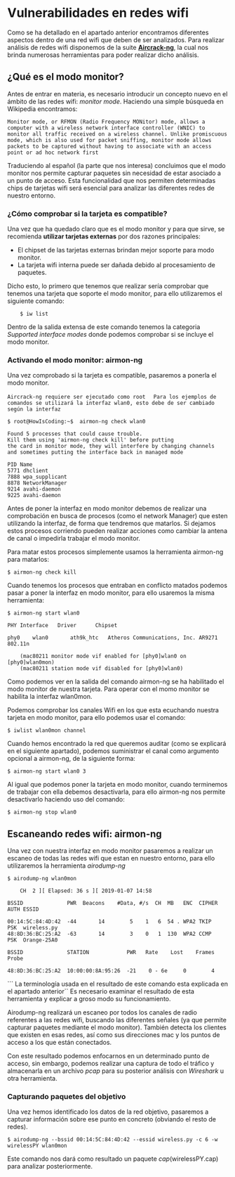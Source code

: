 # Vulnerabilidades en redes wifi

Como se ha detallado en el apartado anterior encontramos diferentes aspectos dentro de una red wifi que deben de ser analizados. Para realizar análisis de redes wifi disponemos de la suite [**Aircrack-ng**](https://www.aircrack-ng.org/), la cual nos brinda numerosas herramientas para poder realizar dicho análisis.

## ¿Qué es el modo monitor?

Antes de entrar en materia, es necesario introducir un concepto nuevo en el ámbito de las redes wifi: _monitor mode_. Haciendo una simple búsqueda en Wikipedia encontramos:

```Monitor mode, or RFMON (Radio Frequency MONitor) mode, allows a computer with a wireless network interface controller (WNIC) to monitor all traffic received on a wireless channel. Unlike promiscuous mode, which is also used for packet sniffing, monitor mode allows packets to be captured without having to associate with an access point or ad hoc network first```

Traduciendo al español (la parte que nos interesa) concluimos que el modo monitor nos permite capturar paquetes sin necesidad de estar asociado a un punto de acceso. Esta funcionalidad que nos permiten determinadas chips de tarjetas wifi será esencial para analizar las diferentes redes de nuestro entorno.

### ¿Cómo comprobar si la tarjeta es compatible?

Una vez que ha quedado claro que es el modo monitor y para que sirve, se recomienda __utilizar tarjetas externas__ por dos razones principales:

*   El chipset de las tarjetas externas brindan mejor soporte para modo monitor.
*   La tarjeta wifi interna puede ser dañada debido al procesamiento de paquetes.

Dicho esto, lo primero que tenemos que realizar sería comprobar que tenemos una tarjeta que soporte el modo monitor, para ello utilizaremos el siguiente comando:

        $ iw list 
    
Dentro de la salida extensa de este comando tenemos la categoria _Supported interface modes_ donde podemos comprobar si se incluye el modo monitor.

### Activando el modo monitor: airmon-ng

Una vez comprobado si la tarjeta es compatible, pasaremos a ponerla el modo monitor. 

```Aircrack-ng requiere ser ejecutado como root```
```  Para los ejemplos de comandos se utilizará la interfaz wlan0, esto debe de ser cambiado según la interfaz```


    $ root@HowIsCoding:~$  airmon-ng check wlan0

    Found 5 processes that could cause trouble.
    Kill them using 'airmon-ng check kill' before putting
    the card in monitor mode, they will interfere by changing channels
    and sometimes putting the interface back in managed mode

    PID Name
    5771 dhclient
    7888 wpa_supplicant
    8878 NetworkManager
    9214 avahi-daemon
    9225 avahi-daemon

Antes de poner la interfaz en modo monitor debemos de realizar una comprobación en busca de procesos (como el network Manager) que esten utilizando la interfaz, de forma que tendremos que matarlos. Si dejamos estos procesos corriendo pueden realizar acciones como cambiar la antena de canal o impedirla trabajar el modo monitor. 

Para matar estos procesos simplemente usamos la herramienta airmon-ng para matarlos:

    $ airmon-ng check kill

Cuando tenemos los procesos que entraban en conflicto matados podemos pasar a poner la interfaz en modo monitor, para ello usaremos la misma herramienta:

    $ airmon-ng start wlan0

    PHY	Interface	Driver		Chipset

    phy0	wlan0		ath9k_htc	Atheros Communications, Inc. AR9271 802.11n

		(mac80211 monitor mode vif enabled for [phy0]wlan0 on [phy0]wlan0mon)
		(mac80211 station mode vif disabled for [phy0]wlan0)

Como podemos ver en la salida del comando airmon-ng se ha habilitado el modo monitor de nuestra tarjeta. Para operar con el momo monitor se habilita la interfaz wlan0mon.

Podemos comprobar los canales Wifi en los que esta ecuchando nuestra tarjeta en modo monitor, para ello podemos usar el comando:
    
    $ iwlist wlan0mon channel

Cuando hemos encontrado la red que queremos auditar (como se explicará en el siguiente apartado), podemos suministrar el canal como argumento opcional a airmon-ng, de la siguiente forma:

    $ airmon-ng start wlan0 3



Al igual que podemos poner la tarjeta en modo monitor, cuando terminemos de trabajar con ella debemos desactivarla, para ello airmon-ng nos permite desactivarlo haciendo uso del comando:
    
    $ airmon-ng stop wlan0


## Escaneando redes wifi: airmon-ng

Una vez con nuestra interfaz en modo monitor pasaremos a realizar un escaneo de todas las redes wifi que estan en nuestro entorno, para ello utilizaremos la herramienta _airodump-ng_

    $ airodump-ng wlan0mon

        CH  2 ][ Elapsed: 36 s ][ 2019-01-07 14:58                                         
                                                                                                                                                                
    BSSID              PWR  Beacons    #Data, #/s  CH  MB   ENC  CIPHER AUTH ESSID
                                                                                                                                                                
    00:14:5C:84:4D:42  -44       14        5    1   6  54 . WPA2 TKIP   PSK  wireless.py                                                                        
    48:8D:36:BC:25:A2  -63       14        3    0   1  130  WPA2 CCMP   PSK  Orange-25A0                                                                        
                                                                                                                                                                
    BSSID              STATION            PWR   Rate    Lost    Frames  Probe                                                                                   
                                                                                                                                                                
    48:8D:36:BC:25:A2  10:00:00:8A:95:26  -21    0 - 6e     0        4                                                                                           
``` La terminología usada en el resultado de este comando esta explicada en el apartado anterior``
Es necesario examinar el resultado de esta herramienta y explicar a groso modo su funcionamiento.

Airodump-ng realizará un escaneo por todos los canales de radio referentes a las redes wifi, buscando las diferentes señales (ya que permite capturar paquetes mediante el modo monitor). También detecta los clientes que existen en esas redes, así como sus direcciones mac y los puntos de acceso a los que están conectados.

Con este resultado podemos enfocarnos en un determinado punto de acceso, sin embargo, podemos realizar una captura de todo el tráfico y almacenarla en un archivo _pcap_ para su posterior análisis con _Wireshark_ u otra herramienta.

### Capturando paquetes del objetivo

Una vez hemos identificado los datos de la red objetivo, pasaremos a capturar información sobre ese punto en concreto (obviando el resto de redes).

    $ airodump-ng --bssid 00:14:5C:84:4D:42 --essid wireless.py -c 6 -w wirelessPY wlan0mon

Este comando nos dará como resultado un paquete _cap_(wirelessPY.cap) para analizar posteriormente.

